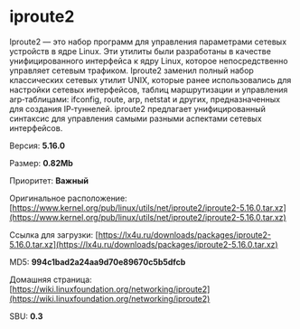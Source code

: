 # iproute2

Iproute2 — это набор программ для управления параметрами сетевых устройств в ядре Linux. Эти утилиты были разработаны в качестве унифицированного интерфейса к ядру Linux, которое непосредственно управляет сетевым трафиком. Iproute2 заменил полный набор классических сетевых утилит UNIX, которые ранее использовались для настройки сетевых интерфейсов, таблиц маршрутизации и управления arp‐таблицами: ifconfig, route, arp, netstat и других, предназначенных для создания IP‐туннелей. iproute2 предлагает унифицированный синтаксис для управления самыми разными аспектами сетевых интерфейсов.

Версия: **5.16.0**

Размер: **0.82Mb**

Приоритет: **Важный**

Оригинальное расположение: [https://www.kernel.org/pub/linux/utils/net/iproute2/iproute2-5.16.0.tar.xz](https://www.kernel.org/pub/linux/utils/net/iproute2/iproute2-5.16.0.tar.xz)

Ссылка для загрузки: [https://lx4u.ru/downloads/packages/iproute2-5.16.0.tar.xz](https://lx4u.ru/downloads/packages/iproute2-5.16.0.tar.xz)

MD5: **994c1bad2a24aa9d70e89670c5b5dfcb**

Домашняя страница: [https://wiki.linuxfoundation.org/networking/iproute2](https://wiki.linuxfoundation.org/networking/iproute2)

SBU: **0.3**